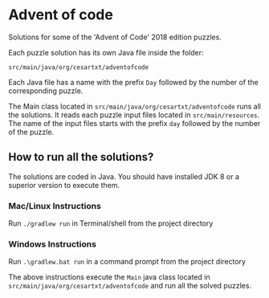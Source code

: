 # Advent of code

Solutions for some of the 'Advent of Code' 2018 edition puzzles.

Each puzzle solution has its own Java file inside the folder:

 `src/main/java/org/cesartxt/adventofcode`

Each Java file has a name with the prefix `Day` followed by the number of the corresponding puzzle.

The Main class located in  `src/main/java/org/cesartxt/adventofcode` runs all the solutions. It reads each puzzle input files located in `src/main/resources`. The name of the input files starts with the prefix `day` followed by the number of the puzzle.

## How to run all the solutions?
The solutions are coded in Java. You should have installed JDK 8 or a superior version to execute them.

### Mac/Linux Instructions
Run `./gradlew run` in Terminal/shell from the project directory

### Windows Instructions
 Run `.\gradlew.bat run` in a command prompt from the project directory


The above instructions execute the `Main` java class located in `src/main/java/org/cesartxt/adventofcode` and run all the solved puzzles.
